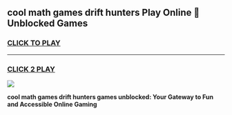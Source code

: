 
## cool math games drift hunters Play Online 👋 Unblocked Games
<h3>
<a href="https://news.freeplayer.one?title=cool_math_games_drift_hunters&ref=17CMG">CLICK TO PLAY</a></h3>
<hr>

<h3>
<a href="https://news.freeplayer.one?title=cool_math_games_drift_hunters&ref=17CMG">CLICK 2 PLAY</a>
  
</h3>

<a href="https://news.freeplayer.one?title=cool_math_games_drift_hunters&ref=17CMG/"><img src="https://clearcache.store/games.png"></a>


**cool math games drift hunters games unblocked: Your Gateway to Fun and Accessible Online Gaming**
